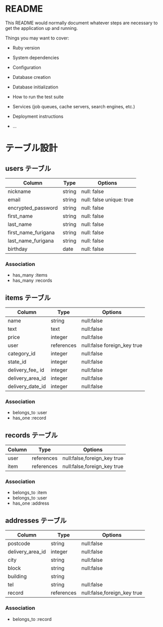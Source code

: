 # README

This README would normally document whatever steps are necessary to get the
application up and running.

Things you may want to cover:

* Ruby version

* System dependencies

* Configuration

* Database creation

* Database initialization

* How to run the test suite

* Services (job queues, cache servers, search engines, etc.)

* Deployment instructions

* ...


# テーブル設計

## users テーブル

| Column             |Type    | Options                  |
| ------------------ |------  | -------------------------|
| nickname           | string | null: false              |
| email              | string | null: false  unique: true|
| encrypted_password | string | null: false              |
| first_name         | string | null: false              |
| last_name          | string | null: false              |
| first_name_furigana| string | null: false              |
| last_name_furigana | string | null: false              |
| birthday           | date   | null: false              |

### Association
- has_many :items
- has_many :records


## items テーブル

| Column             |Type          | Options                    |
| ------------------ |------------- | -------------------------- |
| name               | string       |null:false                  |
| text               | text         |null:false                  |
| price              | integer      |null:false                  |
| user               | references   |null:false foreign_key true |
| category_id        | integer      |null:false                  |ActiveHashで実装
| state_id           | integer      |null:false                  |ActiveHashで実装
| delivery_fee_ id   | integer      |null:false                  |ActiveHashで実装
| delivery_area_id   | integer      |null:false                  |ActiveHashで実装
| delivery_date_id   | integer      |null:false                  |ActiveHashで実装


### Association

- belongs_to :user
- has_one :record



## records テーブル
 
 Column    |Type        | Options                      |
|--------  |----------- | -----------------------------|
| user     | references | null:false,foreign_key true  |
| item     | references | null:false,foreign_key true  |


### Association

- belongs_to :item
- belongs_to :user
- has_one    :address

## addresses テーブル


| Column            |Type        | Options                   |
|----------         |---------   | --------------------------|
| postcode          | string     |null:false                 |
| delivery_area_id  | integer    |null:false                 |
| city              | string     |null:false                 |
| block             | string     |null:false                 |
| building          | string     |                           |
| tel               | string     |null:false                 |
| record            | references |null:false,foreign_key true|


### Association
- belongs_to :record
